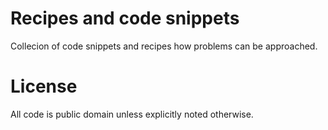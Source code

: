 
# Recipes and code snippets

Collecion of code snippets and recipes how problems can be approached.


# License

All code is public domain unless explicitly noted otherwise.

